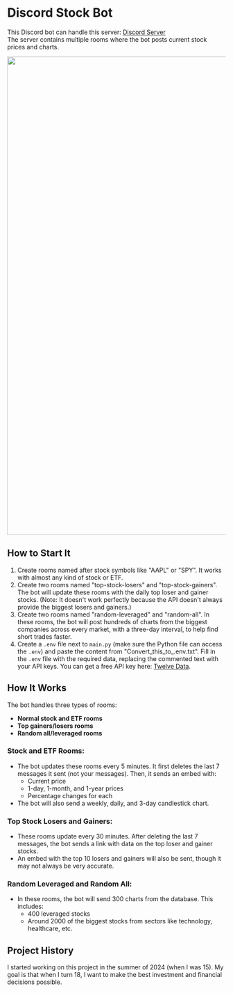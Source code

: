 # Discord Stock Bot

This Discord bot can handle this server: [Discord Server](https://discord.gg/HX8AmCcy9z)  
The server contains multiple rooms where the bot posts current stock prices and charts.

<p align="center">
  <img src="https://user-images.githubusercontent.com/74038190/212284115-f47cd8ff-2ffb-4b04-b5bf-4d1c14c0247f.gif" width="1100" />
</p>

## How to Start It

1. Create rooms named after stock symbols like "AAPL" or "SPY". It works with almost any kind of stock or ETF.
2. Create two rooms named "top-stock-losers" and "top-stock-gainers". The bot will update these rooms with the daily top loser and gainer stocks. (Note: It doesn't work perfectly because the API doesn't always provide the biggest losers and gainers.)
3. Create two rooms named "random-leveraged" and "random-all". In these rooms, the bot will post hundreds of charts from the biggest companies across every market, with a three-day interval, to help find short trades faster.
4. Create a `.env` file next to `main.py` (make sure the Python file can access the `.env`) and paste the content from "Convert_this_to_.env.txt". Fill in the `.env` file with the required data, replacing the commented text with your API keys. You can get a free API key here: [Twelve Data](https://twelvedata.com/).

## How It Works

The bot handles three types of rooms:
- **Normal stock and ETF rooms**
- **Top gainers/losers rooms**
- **Random all/leveraged rooms**

### Stock and ETF Rooms:
- The bot updates these rooms every 5 minutes. It first deletes the last 7 messages it sent (not your messages). Then, it sends an embed with:
  - Current price
  - 1-day, 1-month, and 1-year prices
  - Percentage changes for each
- The bot will also send a weekly, daily, and 3-day candlestick chart.

### Top Stock Losers and Gainers:
- These rooms update every 30 minutes. After deleting the last 7 messages, the bot sends a link with data on the top loser and gainer stocks.
- An embed with the top 10 losers and gainers will also be sent, though it may not always be very accurate.

### Random Leveraged and Random All:
- In these rooms, the bot will send 300 charts from the database. This includes:
  - 400 leveraged stocks
  - Around 2000 of the biggest stocks from sectors like technology, healthcare, etc.

## Project History

I started working on this project in the summer of 2024 (when I was 15). My goal is that when I turn 18, I want to make the best investment and financial decisions possible.
